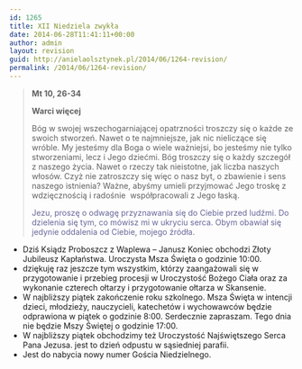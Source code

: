 ```yaml
---
id: 1265
title: XII Niedziela zwykła
date: 2014-06-28T11:41:11+00:00
author: admin
layout: revision
guid: http://anielaolsztynek.pl/2014/06/1264-revision/
permalink: /2014/06/1264-revision/
---
```

> **Mt 10, 26-34**
> 
> **Warci więcej**
> 
> Bóg w swojej wszechogarniającej opatrzności troszczy się o każde ze swoich stworzeń. Nawet o te najmniejsze, jak nic nieliczące się wróble. My jesteśmy dla Boga o wiele ważniejsi, bo jesteśmy nie tylko stworzeniami, lecz i Jego dziećmi. Bóg troszczy się o każdy szczegół z naszego życia. Nawet o rzeczy tak nieistotne, jak liczba naszych włosów. Czyż nie zatroszczy się więc o nasz byt, o zbawienie i sens naszego istnienia? Ważne, abyśmy umieli przyjmować Jego troskę z wdzięcznością i radośnie  współpracowali z Jego łaską.
> 
> <span style="color: #666699;">Jezu, proszę o odwagę przyznawania się do Ciebie przed ludźmi. Do dzielenia się tym, co mówisz mi w ukryciu serca. Obym obawiał się jedynie oddalenia od Ciebie, mojego źródła.</span>

  * Dziś Ksiądz Proboszcz z Waplewa &#8211; Janusz Koniec obchodzi Złoty Jubileusz Kapłaństwa. Uroczysta Msza Święta o godzinie 10:00.
  * dziękuję raz jeszcze tym wszystkim, którzy zaangażowali się w przygotowanie i przebieg procesji w Uroczystość Bożego Ciała oraz za wykonanie czterech ołtarzy i przygotowanie ołtarza w Skansenie.
  * W najbliższy piątek zakończenie roku szkolnego. Msza Święta w intencji dzieci, młodzieży, nauczycieli, katechetów i wychowawców będzie odprawiona w piątek o godzinie 8:00. Serdecznie zapraszam. Tego dnia nie będzie Mszy Świętej o godzinie 17:00.
  * W najbliższy piątek obchodzimy też Uroczystość Najświętszego Serca Pana Jezusa. jest to dzień odpustu w sąsiedniej parafii.
  * Jest do nabycia nowy numer Gościa Niedzielnego.